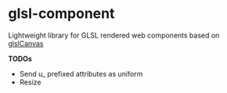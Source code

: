 # glsl-component

Lightweight library for GLSL rendered web components based on [glslCanvas](https://github.com/patriciogonzalezvivo/glslCanvas.git)

**TODOs**

* Send u_ prefixed attributes as uniform
* Resize
